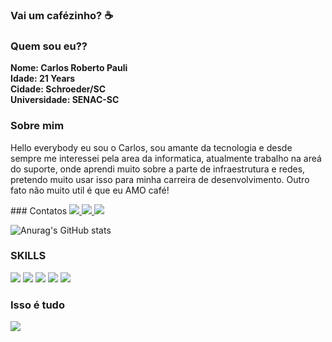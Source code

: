 ### Vai um cafézinho? ☕ 

### Quem sou eu??

<strong> Nome: Carlos Roberto Pauli </strong> <br>
<strong> Idade: 21 Years </strong> <br>
<strong> Cidade: Schroeder/SC </strong> <br>
<strong> Universidade: SENAC-SC  </strong> <br>

### Sobre mim
<p> 
  Hello everybody eu sou o Carlos, sou amante da tecnologia e desde sempre me interessei pela area da informatica, atualmente trabalho na areá do suporte, onde aprendi muito sobre a parte de infraestrutura e redes, pretendo muito usar isso para minha carreira de desenvolvimento. Outro fato não muito util é que eu AMO café! 
</p>
### Contatos 
<a href="https://github.com/carlosPauli"> <img src="https://img.shields.io/badge/GitHub-100000?style=for-the-badge&logo=github&logoColor=white"> </a>
<a href="https://www.linkedin.com/in/carlos-pauli-728939184/"> <img src="https://img.shields.io/badge/LinkedIn-0077B5?style=for-the-badge&logo=linkedin&logoColor=white"> </a>
<a href=""> <img src="https://img.shields.io/badge/Instagram-E4405F?style=for-the-badge&logo=instagram&logoColor=white"> </a>

![Anurag's GitHub stats](https://github-readme-stats.vercel.app/api?username=carlosPauli&theme=tokyonight)


### SKILLS
<div style="display: inline-block">
<img src="https://img.shields.io/badge/HTML5-E34F26?style=for-the-badge&logo=html5&logoColor=white">
<img src="https://img.shields.io/badge/CSS3-1572B6?style=for-the-badge&logo=css3&logoColor=white">
<img src="https://img.shields.io/badge/JavaScript-F7DF1E?style=for-the-badge&logo=javascript&logoColor=black">
<img src="https://img.shields.io/badge/C%23-239120?style=for-the-badge&logo=c-sharp&logoColor=white">
<img src="https://img.shields.io/badge/PostgreSQL-316192?style=for-the-badge&logo=postgresql&logoColor=white">
</div>

### Isso é tudo 

<img src="https://i.pinimg.com/originals/0f/ab/3e/0fab3e4f7e9e7d3f199c49f10308ac05.gif">


